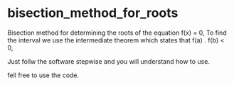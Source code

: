 # bisection_method_for_roots

Bisection method for determining the roots of the equation f(x) = 0, To find the interval we use the intermediate theorem which states that f(a) . f(b) &lt; 0,

Just follw the software stepwise and you will understand how to use.

fell free to use the code.
